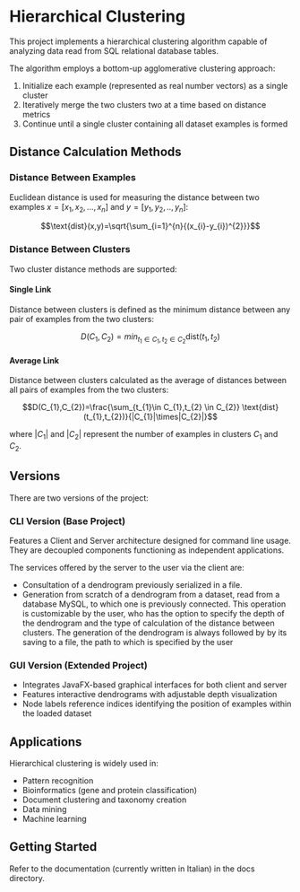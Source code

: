 # Hierarchical Clustering

This project implements a hierarchical clustering algorithm capable of analyzing data read from SQL relational database tables.

The algorithm employs a bottom-up agglomerative clustering approach:

1. Initialize each example (represented as real number vectors) as a single cluster
2. Iteratively merge the two clusters two at a time based on distance metrics
3. Continue until a single cluster containing all dataset examples is formed

## Distance Calculation Methods

### Distance Between Examples

Euclidean distance is used for measuring the distance between two examples $x = [x_1, x_2, ..., x_n]$ and $y = [y_1, y_2, .., y_n]:$

$$\text{dist}(x,y)=\sqrt{\sum_{i=1}^{n}{(x_{i}-y_{i})^{2}}}$$

### Distance Between Clusters

Two cluster distance methods are supported:

#### Single Link

Distance between clusters is defined as the minimum distance between any pair of examples from the two clusters:

$$D(C_{1},C_{2})=min_{t_{1}\in C_{1}, t_{2}\in C_{2}}\text{dist}(t_{1},t_{2})$$

#### Average Link

Distance between clusters calculated as the average of distances between all pairs of examples from the two clusters:

$$D(C_{1},C_{2})=\frac{\sum_{t_{1}\in C_{1},t_{2} \in C_{2}} \text{dist}(t_{1},t_{2})}{|C_{1}|\times|C_{2}|}$$

where $|C_1|$ and $|C_2|$ represent the number of examples in clusters $C_1$ and $C_2$.

## Versions

There are two versions of the project:

### CLI Version (Base Project)

Features a Client and Server architecture designed for command line usage. \
They are decoupled components functioning as independent applications.

The services offered by the server to the user via the client are:

- Consultation of a dendrogram previously serialized in a file.
- Generation from scratch of a dendrogram from a dataset, read from a database
  MySQL, to which one is previously connected. This operation is customizable
  by the user, who has the option to specify the depth of the dendrogram and the type of
  calculation of the distance between clusters. The generation of the dendrogram is always followed by
  by its saving to a file, the path to which is specified by the user

### GUI Version (Extended Project)

- Integrates JavaFX-based graphical interfaces for both client and server
- Features interactive dendrograms with adjustable depth visualization
- Node labels reference indices identifying the position of examples within the loaded dataset

## Applications

Hierarchical clustering is widely used in:

- Pattern recognition
- Bioinformatics (gene and protein classification)
- Document clustering and taxonomy creation
- Data mining
- Machine learning

## Getting Started

Refer to the documentation (currently written in Italian) in the docs directory.
